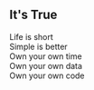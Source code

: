 ## It's True

Life is short <br>
Simple is better <br>
Own your own time <br>
Own your own data <br>
Own your own code <br>
